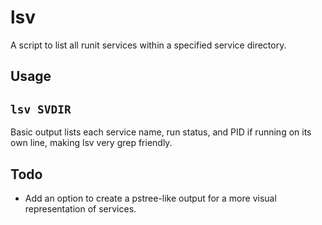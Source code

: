 # lsv
A script to list all runit services within a specified service directory.
## Usage
`lsv SVDIR`
---
 Basic output lists each service name, run status, and PID if running on its own line, making lsv very grep friendly.

## Todo
* Add an option to create a pstree-like output for a more visual representation of services.
